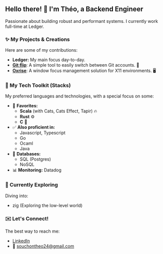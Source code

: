 ## Hello there! 👋 I'm Théo, a Backend Engineer

Passionate about building robust and performant systems. I currently work full-time at Ledger.

### ✨ My Projects & Creations

Here are some of my contributions:

* **Ledger:** My main focus day-to-day.
* [**Git flip**](https://github.com/SouchonTheo/git-flip): A simple tool to easily switch between Git accounts. 🔄
* [**Oxrise**](https://github.com/SouchonTheo/oxrise): A window focus management solution for X11 environments. 🖥️

### 🚀 My Tech Toolkit (Stacks)

My preferred languages and technologies, with a special focus on some:

* 💖 **Favorites:**
    * **Scala** (with Cats, Cats Effect, Tapir) 🔥
    * **Rust** ⚙️
    * **C** 🧱
* ✅ **Also proficient in:**
    * Javascript, Typescript
    * Go
    * Ocaml
    * Java
* 💾 **Databases:**
    * SQL (Postgres)
    * NoSQL
* 📊 **Monitoring:** Datadog

### 🌱 Currently Exploring

Diving into:
* zig (Exploring the low-level world)

### ✉️ Let's Connect!

The best way to reach me:
* [LinkedIn](https://www.linkedin.com/in/theo-souchon)
* 📧 souchontheo24@gmail.com
